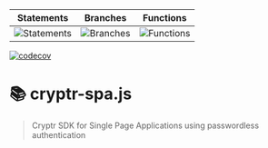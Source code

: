 | Statements                                                               | Branches                                                            | Functions                                                               |
| ------------------------------------------------------------------------ | ------------------------------------------------------------------- | ----------------------------------------------------------------------- |
| ![Statements](https://img.shields.io/badge/Coverage-80.79%25-yellow.svg) | ![Branches](https://img.shields.io/badge/Coverage-58.14%25-red.svg) | ![Functions](https://img.shields.io/badge/Coverage-84.38%25-yellow.svg) |

[![codecov](https://codecov.io/gh/cryptr-auth/cryptr-spa-js/branch/master/graph/badge.svg?token=F21AODGJM4)](https://codecov.io/gh/cryptr-auth/cryptr-spa-js)

# 📚 cryptr-spa.js

> Cryptr SDK for Single Page Applications using passwordless authentication
